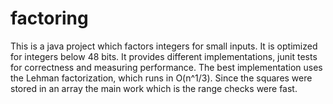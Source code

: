 # factoring

This is a java project which factors integers for small inputs.
It is optimized for integers below 48 bits.
It provides different implementations, junit tests for correctness and measuring performance.
The best implementation uses the Lehman factorization, which runs in O(n^1/3).
Since the squares were stored in an array the main work which is the range checks were fast.
